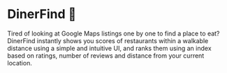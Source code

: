 # DinerFind 🍴

Tired of looking at Google Maps listings one by one to find a place to eat? DinerFind instantly shows you scores of restaurants within a walkable distance using a simple and intuitive UI, and ranks them using an index based on ratings, number of reviews and distance from your current location.